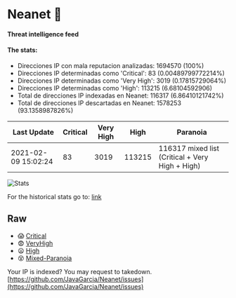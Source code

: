 # Neanet :hocho:
#### Threat intelligence feed
#### The stats:

- Direcciones IP con mala reputacion analizadas: 1694570 (100%)
- Direcciones IP determinadas como 'Critical':  83 (0.00489799772214%)
- Direcciones IP determinadas como 'Very High':  3019 (0.17815729064%)
- Direcciones IP determinadas como 'High':  113215 (6.68104592906)
- Total de direcciones IP indexadas en Neanet:  116317 (6.86410121742%)
- Total de direcciones IP descartadas en Neanet:  1578253 (93.1358987826%)

| Last Update | Critical | Very High | High | Paranoia |
| --- | --- | --- | --- | --- |
| 2021-02-09 15:02:24 | 83 | 3019 | 113215 | 116317 mixed list (Critical + Very High + High)|

![Stats](https://docs.google.com/spreadsheets/d/e/2PACX-1vSnaNMIXVabIpDJjufMlzH7poXnshF3mgd8Is1g9ytUEzVsP5my4Trn8f-xkoLLQ38xpL3HtmUexLo6/pubchart?oid=501124687&format=image)

For the historical stats go to: [link](/stats.csv)
## Raw
- :scream: [Critical](https://raw.githubusercontent.com/JavaGarcia/Neanet/master/blacklists/neanet_critical.txt)
- :fearful: [VeryHigh](https://raw.githubusercontent.com/JavaGarcia/Neanet/master/blacklists/neanet_veryHigh.txtt)
- :frowning: [High](https://raw.githubusercontent.com/JavaGarcia/Neanet/master/blacklists/neanet_high.txt)
- :dizzy_face: [Mixed-Paranoia](https://raw.githubusercontent.com/JavaGarcia/Neanet/master/blacklists/neanet_all.txt)


Your IP is indexed? You may request to takedown. [https://github.com/JavaGarcia/Neanet/issues](https://github.com/JavaGarcia/Neanet/issues)












































































































































































































































































































































































































































































































































































































































































































































































































































































































































































































































































































































































































































































































































































































































































































































































































































































































































































































































































































































































































































































































































































































































































































































































































































































































































































































































































































































































































































































































































































































































































































































































































































































































































































































































































































































































































































































































































































































































































































































































































































































































































































































































